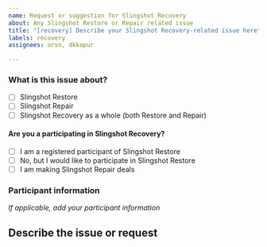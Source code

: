 ```yaml
---
name: Request or suggestion for Slingshot Recovery
about: Any Slingshot Restore or Repair related issue
title: "[recovery] Describe your Slingshot Recovery-related issue here"
labels: recovery
assignees: orvn, dkkapur

---
```


<!-- You can add any request or suggestion pertaining to the Slingshot Repair or Restore programs, including ones pertaining to the Recovery Dashboard -->

### What is this issue about?
- [ ] Slingshot Restore
- [ ] Slingshot Repair
- [ ] Slingshot Recovery as a whole (both Restore and Repair)

#### Are you a participating in Slingshot Recovery?
- [ ] I am a registered participant of Slingshot Restore
- [ ] No, but I would like to participate in Slingshot Restore
- [ ] I am making Slingshot Repair deals

### Participant information 

_If applicable, add your participant information_


## Describe the issue or request

<!-- Add your main issue description here -->
